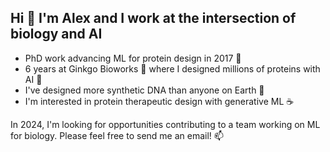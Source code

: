 ## Hi 👋 I'm Alex and I work at the intersection of biology and AI 

- PhD work advancing ML for protein design in 2017 📖
- 6 years at Ginkgo Bioworks 🌱 where I designed millions of proteins with AI 🤖
- I've designed more synthetic DNA than anyone on Earth 🧬 
- I'm interested in protein therapeutic design with generative ML ☕️

In 2024, I'm looking for opportunities contributing to a team working on ML for biology. Please feel free to send me an email! 📫
